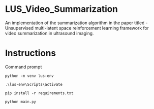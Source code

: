 # LUS_Video_Summarization

An implementation of the summarization algorithm in the paper titled - Unsupervised multi-latent space reinforcement learning framework for video summarization in ultrasound imaging.

# Instructions
Command prompt

```
python -m venv lus-env
```

```
.\lus-env\Scripts\activate
```

```
pip install -r requirements.txt
```

```
python main.py
```
